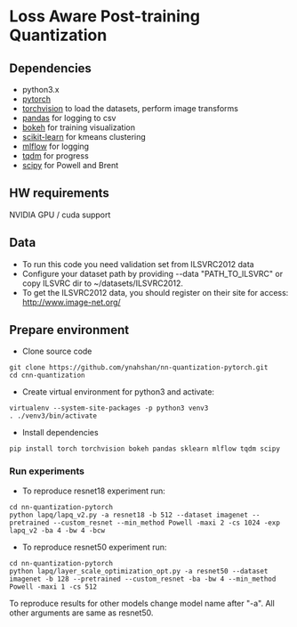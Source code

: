 # Loss Aware Post-training Quantization

## Dependencies
- python3.x
- [pytorch](<http://www.pytorch.org>)
- [torchvision](<https://github.com/pytorch/vision>) to load the datasets, perform image transforms
- [pandas](<http://pandas.pydata.org/>) for logging to csv
- [bokeh](<http://bokeh.pydata.org>) for training visualization
- [scikit-learn](https://scikit-learn.org) for kmeans clustering
- [mlflow](https://mlflow.org/) for logging
- [tqdm](https://tqdm.github.io/) for progress
- [scipy](https://scipy.org/) for Powell and Brent


## HW requirements
NVIDIA GPU / cuda support

## Data
- To run this code you need validation set from ILSVRC2012 data
- Configure your dataset path by providing --data "PATH_TO_ILSVRC" or copy ILSVRC dir to ~/datasets/ILSVRC2012.
- To get the ILSVRC2012 data, you should register on their site for access: <http://www.image-net.org/>

## Prepare environment
- Clone source code
```
git clone https://github.com/ynahshan/nn-quantization-pytorch.git
cd cnn-quantization
```
- Create virtual environment for python3 and activate:
```
virtualenv --system-site-packages -p python3 venv3
. ./venv3/bin/activate
```
- Install dependencies
```
pip install torch torchvision bokeh pandas sklearn mlflow tqdm scipy
```

### Run experiments
- To reproduce resnet18 experiment run:
```
cd nn-quantization-pytorch
python lapq/lapq_v2.py -a resnet18 -b 512 --dataset imagenet --pretrained --custom_resnet --min_method Powell -maxi 2 -cs 1024 -exp lapq_v2 -ba 4 -bw 4 -bcw
```

- To reproduce resnet50 experiment run:
```
cd nn-quantization-pytorch
python lapq/layer_scale_optimization_opt.py -a resnet50 --dataset imagenet -b 128 --pretrained --custom_resnet -ba -bw 4 --min_method Powell -maxi 1 -cs 512
```

To reproduce results for other models change model name after "-a". All other arguments are same as resnet50.
